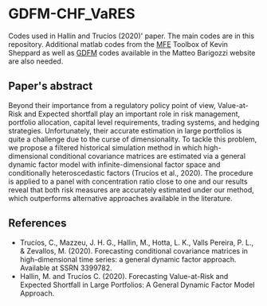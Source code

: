 # GDFM-CHF_VaRES

Codes used in Hallin and Trucíos (2020)' paper. The main codes are in this repository. Additional matlab codes from the [MFE](https://www.kevinsheppard.com/code/matlab/mfe-toolbox/) Toolbox of Kevin Sheppard as well as [GDFM](http://www.barigozzi.eu/Codes.html) codes available in the Matteo Barigozzi website are also needed.


## Paper's abstract 
Beyond their importance from a regulatory policy point of view, Value-at-Risk and Expected shortfall play an important role in risk management, portfolio allocation, capital level requirements, trading systems, and hedging strategies. Unfortunately, their accurate estimation in large portfolios is quite a challenge due to the curse of dimensionality. To tackle this problem, we propose a filtered historical simulation method in which high-dimensional conditional covariance matrices  are estimated via  a general dynamic factor model with infinite-dimensional factor space and conditionally heteroscedastic factors (Trucíos et al., 2020). The procedure is applied to a panel with  concentration ratio close to one and our results reveal that both risk measures are accurately estimated under our method, which outperforms   alternative approaches available in the literature.



## References
- Trucíos, C., Mazzeu, J. H. G., Hallin, M., Hotta, L. K., Valls Pereira, P. L., & Zevallos, M. (2020). Forecasting conditional covariance matrices in high-dimensional time series: a general dynamic factor approach. Available at SSRN 3399782.
- Hallin, M. and Trucíos C. (2020). Forecasting Value-at-Risk and Expected Shortfall in Large Portfolios: A General Dynamic Factor Model Approach.
